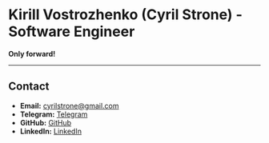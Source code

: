 # Kirill Vostrozhenko (Cyril Strone) - Software Engineer

**Only forward!**

---

## Contact

- **Email:** cyrilstrone@gmail.com
- **Telegram:** [Telegram](https://t.me/cyrilstrone)
- **GitHub:** [GitHub](https://github.com/CyrilStrone)
- **LinkedIn:** [LinkedIn](https://linkedin.com/in/cyrilstrone)
